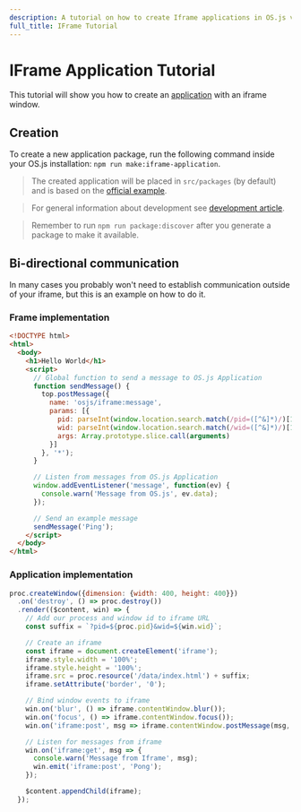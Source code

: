 ```yaml
---
description: A tutorial on how to create Iframe applications in OS.js v3
full_title: IFrame Tutorial
---
```


# IFrame Application Tutorial

This tutorial will show you how to create an [application](../application/README.md) with an iframe window.

## Creation

To create a new application package, run the following command inside your OS.js installation: `npm run make:iframe-application`.

> The created application will be placed in `src/packages` (by default) and is based on the [official example](https://github.com/os-js/osjs-example-iframe-application).

<!-- -->

> For general information about development see [development article](../../development/README.md).

<!-- -->

> Remember to run `npm run package:discover` after you generate a package to make it available.

## Bi-directional communication

In many cases you probably won't need to establish communication outside of your iframe, but this is an example on how to do it.

### Frame implementation

```html
<!DOCTYPE html>
<html>
  <body>
    <h1>Hello World</h1>
    <script>
      // Global function to send a message to OS.js Application
      function sendMessage() {
        top.postMessage({
          name: 'osjs/iframe:message',
          params: [{
            pid: parseInt(window.location.search.match(/pid=([^&]*)/)[1], 10),
            wid: parseInt(window.location.search.match(/wid=([^&]*)/)[1], 10),
            args: Array.prototype.slice.call(arguments)
          }]
        }, '*');
      }

      // Listen from messages from OS.js Application
      window.addEventListener('message', function(ev) {
        console.warn('Message from OS.js', ev.data);
      });

      // Send an example message
      sendMessage('Ping');
    </script>
  </body>
</html>
```

### Application implementation

```javascript
proc.createWindow({dimension: {width: 400, height: 400}})
  .on('destroy', () => proc.destroy())
  .render(($content, win) => {
    // Add our process and window id to iframe URL
    const suffix = `?pid=${proc.pid}&wid=${win.wid}`;

    // Create an iframe
    const iframe = document.createElement('iframe');
    iframe.style.width = '100%';
    iframe.style.height = '100%';
    iframe.src = proc.resource('/data/index.html') + suffix;
    iframe.setAttribute('border', '0');

    // Bind window events to iframe
    win.on('blur', () => iframe.contentWindow.blur());
    win.on('focus', () => iframe.contentWindow.focus());
    win.on('iframe:post', msg => iframe.contentWindow.postMessage(msg, window.location.href));

    // Listen for messages from iframe
    win.on('iframe:get', msg => {
      console.warn('Message from Iframe', msg);
      win.emit('iframe:post', 'Pong');
    });

    $content.appendChild(iframe);
  });
```
